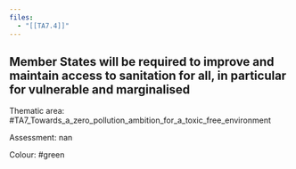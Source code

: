 ```yaml
---
files:
  - "[[TA7.4]]"
---
```

## Member States will be required to improve and maintain access to sanitation for all, in particular for vulnerable and marginalised

Thematic area: #TA7_Towards_a_zero_pollution_ambition_for_a_toxic_free_environment

Assessment: nan

Colour: #green